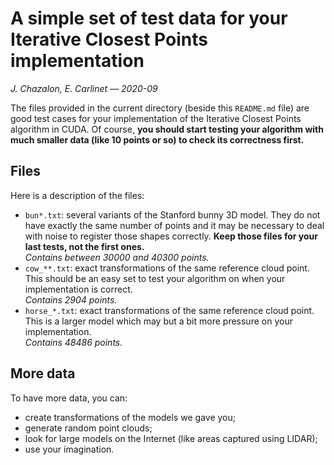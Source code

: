# A simple set of test data for your Iterative Closest Points implementation
*J. Chazalon, E. Carlinet — 2020-09*

The files provided in the current directory (beside this `README.md` file) are good test cases for your implementation of the Iterative Closest Points algorithm in CUDA.
Of course, **you should start testing your algorithm with much smaller data (like 10 points or so) to check its correctness first.**

## Files
Here is a description of the files:
- `bun*.txt`:
   several variants of the Stanford bunny 3D model. 
   They do not have exactly the same number of points and it may be necessary to deal with noise to register those shapes correctly.
   **Keep those files for your last tests, not the first ones.**  
   *Contains between 30000 and 40300 points.*
- `cow_**.txt`:
   exact transformations of the same reference cloud point.
   This should be an easy set to test your algorithm on when your implementation is correct.  
   *Contains 2904 points.*
-  `horse_*.txt`:
   exact transformations of the same reference cloud point.
   This is a larger model which may but a bit more pressure on your implementation.  
  *Contains 48486 points.*


## More data
To have more data, you can:

- create transformations of the models we gave you;
- generate random point clouds;
- look for large models on the Internet (like areas captured using LIDAR);
- use your imagination.
